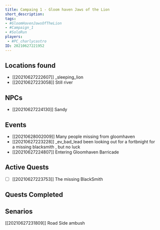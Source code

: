 ```yaml
---
title: Campaing 1 - Gloom haven Jaws of the Lion 
short_description: 
tags: 
- #GloomHavenJawsOfTheLion
- #Campaign_1
- #SoloRun
players:
 - #PC_charlycastro
ID: 20210627221952
---
```


## Locations found

* [[20210627222607]] _sleeping_lion
* [[20210627223058]] Still river

## NPCs

* [[20210627224130]] Sandy

## Events

* [[20210628002009]] Many people missing from gloomhaven
* [[20210627223228]] _ev_bad_lead been looking out for a fortbnight for a missing blacksmith , but no luck  
* [[20210627224807]] Entering Gloomhaven Barricade

## Active Quests

* [ ] [[20210627223753]] The missing BlackSmith

## Quests Completed

## Senarios

[[20210627231809]] Road Side ambush
